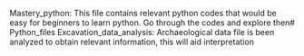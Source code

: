 Mastery_python: This file contains relevant python codes that would be easy for beginners to learn python. Go through the codes and explore then# Python_files
Excavation_data_analysis: Archaeological data file is been analyzed to obtain relevant information, this will aid interpretation
